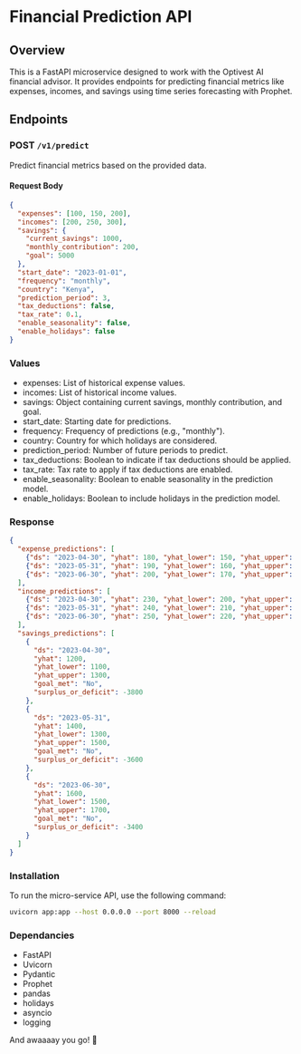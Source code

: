 # Financial Prediction API

## Overview

This is a FastAPI microservice designed to work with the Optivest AI financial advisor. 
It provides endpoints for predicting financial metrics like expenses, incomes, and savings using time series forecasting with Prophet.

## Endpoints

### POST `/v1/predict`

Predict financial metrics based on the provided data.

#### Request Body

```json
{
  "expenses": [100, 150, 200],
  "incomes": [200, 250, 300],
  "savings": {
    "current_savings": 1000,
    "monthly_contribution": 200,
    "goal": 5000
  },
  "start_date": "2023-01-01",
  "frequency": "monthly",
  "country": "Kenya",
  "prediction_period": 3,
  "tax_deductions": false,
  "tax_rate": 0.1,
  "enable_seasonality": false,
  "enable_holidays": false
}
```
### Values
- expenses: List of historical expense values.
- incomes: List of historical income values.
- savings: Object containing current savings, monthly contribution, and goal.
- start_date: Starting date for predictions.
- frequency: Frequency of predictions (e.g., "monthly").
- country: Country for which holidays are considered.
- prediction_period: Number of future periods to predict.
- tax_deductions: Boolean to indicate if tax deductions should be applied.
- tax_rate: Tax rate to apply if tax deductions are enabled.
- enable_seasonality: Boolean to enable seasonality in the prediction model.
- enable_holidays: Boolean to include holidays in the prediction model.

### Response
```json
{
  "expense_predictions": [
    {"ds": "2023-04-30", "yhat": 180, "yhat_lower": 150, "yhat_upper": 210},
    {"ds": "2023-05-31", "yhat": 190, "yhat_lower": 160, "yhat_upper": 220},
    {"ds": "2023-06-30", "yhat": 200, "yhat_lower": 170, "yhat_upper": 230}
  ],
  "income_predictions": [
    {"ds": "2023-04-30", "yhat": 230, "yhat_lower": 200, "yhat_upper": 260},
    {"ds": "2023-05-31", "yhat": 240, "yhat_lower": 210, "yhat_upper": 270},
    {"ds": "2023-06-30", "yhat": 250, "yhat_lower": 220, "yhat_upper": 280}
  ],
  "savings_predictions": [
    {
      "ds": "2023-04-30",
      "yhat": 1200,
      "yhat_lower": 1100,
      "yhat_upper": 1300,
      "goal_met": "No",
      "surplus_or_deficit": -3800
    },
    {
      "ds": "2023-05-31",
      "yhat": 1400,
      "yhat_lower": 1300,
      "yhat_upper": 1500,
      "goal_met": "No",
      "surplus_or_deficit": -3600
    },
    {
      "ds": "2023-06-30",
      "yhat": 1600,
      "yhat_lower": 1500,
      "yhat_upper": 1700,
      "goal_met": "No",
      "surplus_or_deficit": -3400
    }
  ]
}
```

### Installation
To run the micro-service API, use the following command:
```bash
uvicorn app:app --host 0.0.0.0 --port 8000 --reload
```

### Dependancies
- FastAPI
- Uvicorn
- Pydantic
- Prophet
- pandas
- holidays
- asyncio
- logging


And awaaaay you go! 🚀

